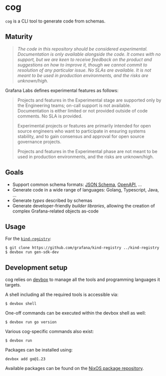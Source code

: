 # cog

`cog` is a CLI tool to generate code from schemas.

## Maturity

> _The code in this repository should be considered experimental. Documentation is only
available alongside the code. It comes with no support, but we are keen to receive
feedback on the product and suggestions on how to improve it, though we cannot commit
to resolution of any particular issue. No SLAs are available. It is not meant to be used
in production environments, and the risks are unknown/high._

Grafana Labs defines experimental features as follows:

> Projects and features in the Experimental stage are supported only by the Engineering
teams; on-call support is not available. Documentation is either limited or not provided
outside of code comments. No SLA is provided.
>
> Experimental projects or features are primarily intended for open source engineers who
want to participate in ensuring systems stability, and to gain consensus and approval
for open source governance projects.
>
> Projects and features in the Experimental phase are not meant to be used in production
environments, and the risks are unknown/high.

## Goals

* Support common schema formats: [JSON Schema](https://json-schema.org/), [OpenAPI](https://www.openapis.org/), ...
* Generate code in a wide range of languages: Golang, Typescript, Java, ...
* Generate *types* described by schemas
* Generate developer-friendly *builder libraries*, allowing the creation of complex Grafana-related objects as-code

## Usage

For the [`kind-registry`](https://github.com/grafana/kind-registry):

```console
$ git clone https://github.com/grafana/kind-registry ../kind-registry
$ devbox run gen-sdk-dev
```

## Development setup

cog relies on [devbox](https://www.jetify.com/devbox/docs/) to manage all
the tools and programming languages it targets.

A shell including all the required tools is accessible via:

```console
$ devbox shell
```

One-off commands can be executed within the devbox shell as well:

```console
$ devbox run go version
```

Various cog-specific commands also exist:

```console
$ devbox run
```

Packages can be installed using:

```console
devbox add go@1.23
```

Available packages can be found on the [NixOS package repository](https://search.nixos.org/packages).

